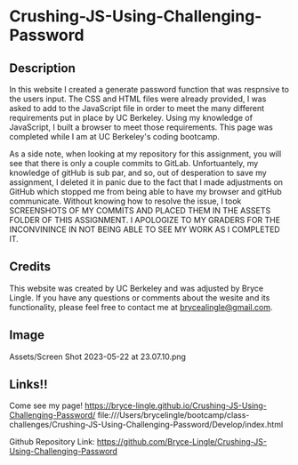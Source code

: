 # Crushing-JS-Using-Challenging-Password

## Description

In this website I created a generate password function that was respnsive to the users input. The CSS and HTML files were already provided, I was asked to add to the JavaScript file in order to meet the many different requirements put in place by UC Berkeley. Using my knowledge of JavaScript, I built a browser to meet those requirements. This page was completed while I am at UC Berkeley's coding bootcamp. 

As a side note, when looking at my repository for this assignment, you will see that there is only a couple commits to GitLab. Unfortuantely, my knowledge of gitHub is sub par, and so, out of desperation to save my assignment, I deleted it in panic due to the fact that I made adjustments on GitHub which stopped me from being able to have my browser and gitHub communicate. Without knowing how to resolve the issue, I took SCREENSHOTS OF MY COMMITS AND PLACED THEM IN THE ASSETS FOLDER OF THIS ASSIGNMENT. I APOLOGIZE TO MY GRADERS FOR THE INCONVININCE IN NOT BEING ABLE TO SEE MY WORK AS I COMPLETED IT. 

## Credits

This website was created by UC Berkeley and was adjusted by Bryce Lingle. If you have any questions or comments about the wesite and its functionality, please feel free to contact me at brycealingle@gmail.com. 

## Image
Assets/Screen Shot 2023-05-22 at 23.07.10.png


## Links!!

Come see my page! 
https://bryce-lingle.github.io/Crushing-JS-Using-Challenging-Password/
file:///Users/brycelingle/bootcamp/class-challenges/Crushing-JS-Using-Challenging-Password/Develop/index.html

Github Repository Link: 
https://github.com/Bryce-Lingle/Crushing-JS-Using-Challenging-Password



